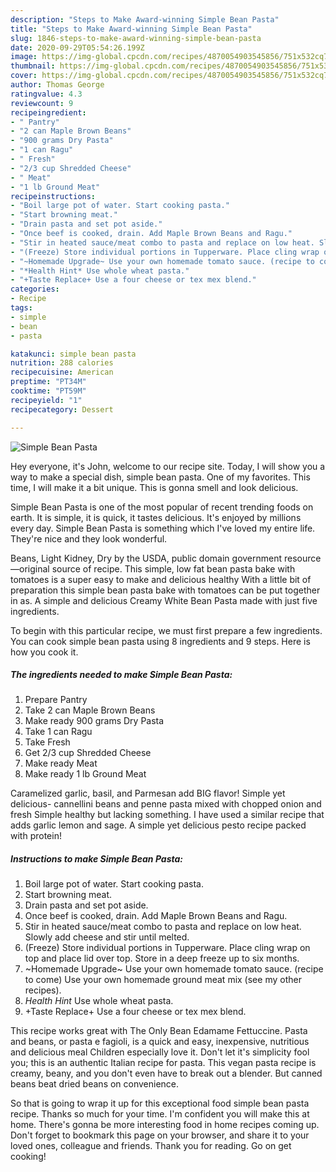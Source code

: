 ```yaml
---
description: "Steps to Make Award-winning Simple Bean Pasta"
title: "Steps to Make Award-winning Simple Bean Pasta"
slug: 1846-steps-to-make-award-winning-simple-bean-pasta
date: 2020-09-29T05:54:26.199Z
image: https://img-global.cpcdn.com/recipes/4870054903545856/751x532cq70/simple-bean-pasta-recipe-main-photo.jpg
thumbnail: https://img-global.cpcdn.com/recipes/4870054903545856/751x532cq70/simple-bean-pasta-recipe-main-photo.jpg
cover: https://img-global.cpcdn.com/recipes/4870054903545856/751x532cq70/simple-bean-pasta-recipe-main-photo.jpg
author: Thomas George
ratingvalue: 4.3
reviewcount: 9
recipeingredient:
- " Pantry"
- "2 can Maple Brown Beans"
- "900 grams Dry Pasta"
- "1 can Ragu"
- " Fresh"
- "2/3 cup Shredded Cheese"
- " Meat"
- "1 lb Ground Meat"
recipeinstructions:
- "Boil large pot of water. Start cooking pasta."
- "Start browning meat."
- "Drain pasta and set pot aside."
- "Once beef is cooked, drain. Add Maple Brown Beans and Ragu."
- "Stir in heated sauce/meat combo to pasta and replace on low heat. Slowly add cheese and stir until melted."
- "(Freeze) Store individual portions in Tupperware. Place cling wrap on top and place lid over top. Store in a deep freeze up to six months."
- "~Homemade Upgrade~ Use your own homemade tomato sauce. (recipe to come) Use your own homemade ground meat mix (see my other recipes)."
- "*Health Hint* Use whole wheat pasta."
- "+Taste Replace+ Use a four cheese or tex mex blend."
categories:
- Recipe
tags:
- simple
- bean
- pasta

katakunci: simple bean pasta 
nutrition: 288 calories
recipecuisine: American
preptime: "PT34M"
cooktime: "PT59M"
recipeyield: "1"
recipecategory: Dessert

---
```



![Simple Bean Pasta](https://img-global.cpcdn.com/recipes/4870054903545856/751x532cq70/simple-bean-pasta-recipe-main-photo.jpg)

Hey everyone, it's John, welcome to our recipe site. Today, I will show you a way to make a special dish, simple bean pasta. One of my favorites. This time, I will make it a bit unique. This is gonna smell and look delicious.

Simple Bean Pasta is one of the most popular of recent trending foods on earth. It is simple, it is quick, it tastes delicious. It's enjoyed by millions every day. Simple Bean Pasta is something which I've loved my entire life. They're nice and they look wonderful.

Beans, Light Kidney, Dry by the USDA, public domain government resource—original source of recipe. This simple, low fat bean pasta bake with tomatoes is a super easy to make and delicious healthy With a little bit of preparation this simple bean pasta bake with tomatoes can be put together in as. A simple and delicious Creamy White Bean Pasta made with just five ingredients.


To begin with this particular recipe, we must first prepare a few ingredients. You can cook simple bean pasta using 8 ingredients and 9 steps. Here is how you cook it.

<!--inarticleads1-->

##### The ingredients needed to make Simple Bean Pasta:

1. Prepare  Pantry
1. Take 2 can Maple Brown Beans
1. Make ready 900 grams Dry Pasta
1. Take 1 can Ragu
1. Take  Fresh
1. Get 2/3 cup Shredded Cheese
1. Make ready  Meat
1. Make ready 1 lb Ground Meat


Caramelized garlic, basil, and Parmesan add BIG flavor! Simple yet delicious- cannellini beans and penne pasta mixed with chopped onion and fresh Simple healthy but lacking something. I have used a similar recipe that adds garlic lemon and sage. A simple yet delicious pesto recipe packed with protein! 

<!--inarticleads2-->

##### Instructions to make Simple Bean Pasta:

1. Boil large pot of water. Start cooking pasta.
1. Start browning meat.
1. Drain pasta and set pot aside.
1. Once beef is cooked, drain. Add Maple Brown Beans and Ragu.
1. Stir in heated sauce/meat combo to pasta and replace on low heat. Slowly add cheese and stir until melted.
1. (Freeze) Store individual portions in Tupperware. Place cling wrap on top and place lid over top. Store in a deep freeze up to six months.
1. ~Homemade Upgrade~ Use your own homemade tomato sauce. (recipe to come) Use your own homemade ground meat mix (see my other recipes).
1. *Health Hint* Use whole wheat pasta.
1. +Taste Replace+ Use a four cheese or tex mex blend.


This recipe works great with The Only Bean Edamame Fettuccine. Pasta and beans, or pasta e fagioli, is a quick and easy, inexpensive, nutritious and delicious meal Children especially love it. Don&#39;t let it&#39;s simplicity fool you; this is an authentic Italian recipe for pasta. This vegan pasta recipe is creamy, beany, and you don&#39;t even have to break out a blender. But canned beans beat dried beans on convenience. 

So that is going to wrap it up for this exceptional food simple bean pasta recipe. Thanks so much for your time. I'm confident you will make this at home. There's gonna be more interesting food in home recipes coming up. Don't forget to bookmark this page on your browser, and share it to your loved ones, colleague and friends. Thank you for reading. Go on get cooking!
